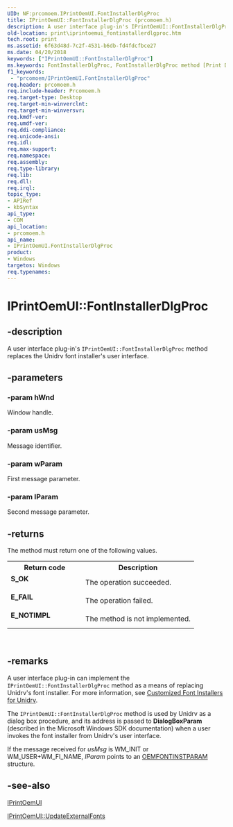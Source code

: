```yaml
---
UID: NF:prcomoem.IPrintOemUI.FontInstallerDlgProc
title: IPrintOemUI::FontInstallerDlgProc (prcomoem.h)
description: A user interface plug-in's IPrintOemUI::FontInstallerDlgProc method replaces the Unidrv font installer's user interface.
old-location: print\iprintoemui_fontinstallerdlgproc.htm
tech.root: print
ms.assetid: 6f63d48d-7c2f-4531-b6db-fd4fdcfbce27
ms.date: 04/20/2018
keywords: ["IPrintOemUI::FontInstallerDlgProc"]
ms.keywords: FontInstallerDlgProc, FontInstallerDlgProc method [Print Devices], FontInstallerDlgProc method [Print Devices],IPrintOemUI interface, IPrintOemUI interface [Print Devices],FontInstallerDlgProc method, IPrintOemUI.FontInstallerDlgProc, IPrintOemUI::FontInstallerDlgProc, prcomoem/IPrintOemUI::FontInstallerDlgProc, print.iprintoemui_fontinstallerdlgproc, print_unidrv-pscript_ui_f5a028b9-eb7b-4d07-81e8-d7aadc5b8ceb.xml
f1_keywords:
 - "prcomoem/IPrintOemUI.FontInstallerDlgProc"
req.header: prcomoem.h
req.include-header: Prcomoem.h
req.target-type: Desktop
req.target-min-winverclnt: 
req.target-min-winversvr: 
req.kmdf-ver: 
req.umdf-ver: 
req.ddi-compliance: 
req.unicode-ansi: 
req.idl: 
req.max-support: 
req.namespace: 
req.assembly: 
req.type-library: 
req.lib: 
req.dll: 
req.irql: 
topic_type:
- APIRef
- kbSyntax
api_type:
- COM
api_location:
- prcomoem.h
api_name:
- IPrintOemUI.FontInstallerDlgProc
product:
- Windows
targetos: Windows
req.typenames: 
---
```


# IPrintOemUI::FontInstallerDlgProc


## -description


A user interface plug-in's <code>IPrintOemUI::FontInstallerDlgProc</code> method replaces the Unidrv font installer's user interface.


## -parameters




### -param hWnd

Window handle.


### -param usMsg

Message identifier.


### -param wParam

First message parameter.


### -param lParam

Second message parameter.


## -returns



The method must return one of the following values.

<table>
<tr>
<th>Return code</th>
<th>Description</th>
</tr>
<tr>
<td width="40%">
<dl>
<dt><b>S_OK</b></dt>
</dl>
</td>
<td width="60%">
The operation succeeded.

</td>
</tr>
<tr>
<td width="40%">
<dl>
<dt><b>E_FAIL</b></dt>
</dl>
</td>
<td width="60%">
The operation failed.

</td>
</tr>
<tr>
<td width="40%">
<dl>
<dt><b>E_NOTIMPL</b></dt>
</dl>
</td>
<td width="60%">
The method is not implemented.

</td>
</tr>
</table>
 




## -remarks



A user interface plug-in can implement the <code>IPrintOemUI::FontInstallerDlgProc</code> method as a means of replacing Unidrv's font installer. For more information, see <a href="https://docs.microsoft.com/windows-hardware/drivers/print/customized-font-installers-for-unidrv">Customized Font Installers for Unidrv</a>.

The <code>IPrintOemUI::FontInstallerDlgProc</code> method is used by Unidrv as a dialog box procedure, and its address is passed to <b>DialogBoxParam</b> (described in the Microsoft Windows SDK documentation) when a user invokes the font installer from Unidrv's user interface.

If the message received for <i>usMsg</i> is WM_INIT or WM_USER+WM_FI_NAME, <i>lParam</i> points to an <a href="https://docs.microsoft.com/windows-hardware/drivers/ddi/prntfont/ns-prntfont-_oemfontinstparam">OEMFONTINSTPARAM</a> structure.




## -see-also




<a href="https://docs.microsoft.com/windows-hardware/drivers/ddi/prcomoem/nn-prcomoem-iprintoemui">IPrintOemUI</a>



<a href="https://docs.microsoft.com/windows-hardware/drivers/ddi/prcomoem/nf-prcomoem-iprintoemui-updateexternalfonts">IPrintOemUI::UpdateExternalFonts</a>
 

 

